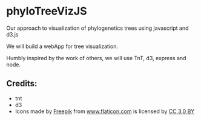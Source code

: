 # phyloTreeVizJS
Our approach to visualization of phylogenetics trees using javascript and d3.js

We will build a webApp for tree visualization.

Humbly inspired by the work of others, we will use TnT, d3, express and node.

## Credits:

- tnt
- d3
- Icons made by <a href="http://www.freepik.com" title="Freepik">Freepik</a> from <a href="http://www.flaticon.com" title="Flaticon">www.flaticon.com</a> is licensed by <a href="http://creativecommons.org/licenses/by/3.0/" title="Creative Commons BY 3.0" target="_blank">CC 3.0 BY</a></div> 